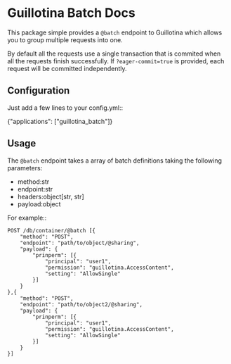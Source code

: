 # Guillotina Batch Docs

This package simple provides a `@batch` endpoint to Guillotina which
allows you to group multiple requests into one.

By default all the requests use a single transaction that is commited when all
the requests finish successfully. If `?eager-commit=true` is provided, each request
will be committed independently.


## Configuration

Just add a few lines to your config.yml::

  {"applications": ["guillotina_batch"]}


## Usage

The `@batch` endpoint takes a array of batch definitions taking the following parameters:

- method:str
- endpoint:str
- headers:object[str, str]
- payload:object


For example::

```
POST /db/container/@batch [{
    "method": "POST",
    "endpoint": "path/to/object/@sharing",
    "payload": {
        "prinperm": [{
            "principal": "user1",
            "permission": "guillotina.AccessContent",
            "setting": "AllowSingle"
        }]
    }
},{
    "method": "POST",
    "endpoint": "path/to/object2/@sharing",
    "payload": {
        "prinperm": [{
            "principal": "user1",
            "permission": "guillotina.AccessContent",
            "setting": "AllowSingle"
        }]
    }
}]

```